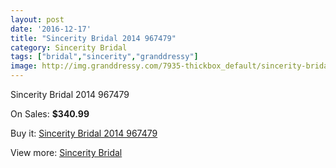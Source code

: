 ```yaml
---
layout: post
date: '2016-12-17'
title: "Sincerity Bridal 2014 967479"
category: Sincerity Bridal
tags: ["bridal","sincerity","granddressy"]
image: http://img.granddressy.com/7935-thickbox_default/sincerity-bridal-2014-967479.jpg
---
```

Sincerity Bridal 2014 967479

On Sales: **$340.99**
<a href="https://www.granddressy.com/en/sincerity-bridal/7182-sincerity-bridal-2014-967479.html"><amp-img layout="responsive" width="600" height="600" src="//img.granddressy.com/7935-thickbox_default/sincerity-bridal-2014-967479.jpg" alt="Sincerity Bridal 2014 967479 0" /></a>

Buy it: [Sincerity Bridal 2014 967479](https://www.granddressy.com/en/sincerity-bridal/7182-sincerity-bridal-2014-967479.html "Sincerity Bridal 2014 967479")

View more: [Sincerity Bridal](https://www.granddressy.com/en/86-sincerity-bridal "Sincerity Bridal")